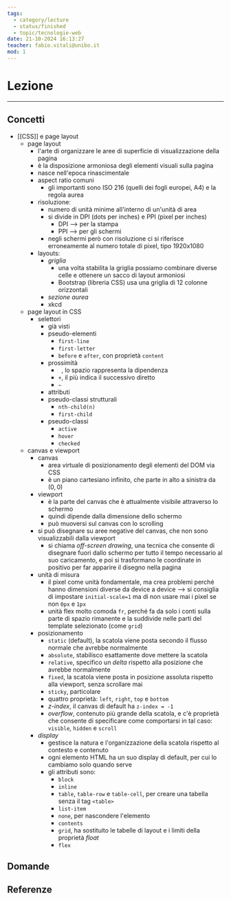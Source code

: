 ```yaml
---
tags:
  - category/lecture
  - status/finished
  - topic/tecnologie-web
date: 21-10-2024 16:13:27
teacher: fabio.vitali@unibo.it
mod: 1
---
```

# Lezione
---
## Concetti
- [[CSS]] e page layout
	- page layout
		- l'arte di organizzare le aree di superficie di visualizzazione della pagina
		- è la disposizione armoniosa degli elementi visuali sulla pagina
		- nasce nell'epoca rinascimentale
		- aspect ratio comuni
			- gli importanti sono ISO 216 (quelli dei fogli europei, A4) e la regola aurea
		- risoluzione:
			- numero di unità minime all'interno di un'unità di area
			- si divide in DPI (dots per inches) e PPI (pixel per inches)
				- DPI --> per la stampa
				- PPI --> per gli schermi
			- negli schermi però con risoluzione ci si riferisce erroneamente al numero totale di pixel, tipo 1920x1080
		- layouts:
			- _griglia_
				- una volta stabilita la griglia possiamo combinare diverse celle e ottenere un sacco di layout armoniosi
				- Bootstrap (libreria CSS) usa una griglia di 12 colonne orizzontali
			- _sezione aurea_
			- xkcd
	- page layout in CSS
		- selettori
			- già visti
			- pseudo-elementi
				- `first-line`
				- `first-letter`
				- `before` e `after`, con proprietà `content`
			- prossimità
				- ` `, lo spazio rappresenta la dipendenza
				- `+`, il più indica il successivo diretto
				- `~`
			- attributi
			- pseudo-classi strutturali
				- `nth-child(n)`
				- `first-child`
			- pseudo-classi
				- `active`
				- `hover`
				- `checked`
	- canvas e viewport
		- canvas
			- area virtuale di posizionamento degli elementi del DOM via CSS
			- è un piano cartesiano infinito, che parte in alto a sinistra da $(0, 0)$
		- viewport
			- è la parte del canvas che è attualmente visibile attraverso lo schermo
			- quindi dipende dalla dimensione dello schermo
			- può muoversi sul canvas con lo scrolling
		- si può disegnare su aree negative del canvas, che non sono visualizzabili dalla viewport
			- si chiama _off-screen drawing_, una tecnica che consente di disegnare fuori dallo schermo per tutto il tempo necessario al suo caricamento, e poi si trasformano le coordinate in positivo per far apparire il disegno nella pagina
		- unità di misura
			- il pixel come unità fondamentale, ma crea problemi perché hanno dimensioni diverse da device a device --> si consiglia di impostare `initial-scale=1` ma di non usare mai i pixel se non `0px` e `1px`
			- unità flex molto comoda `fr`, perché fa da solo i conti sulla parte di spazio rimanente e la suddivide nelle parti del template selezionato (come `grid`)
		- posizionamento
			- `static` (default), la scatola viene posta secondo il flusso normale che avrebbe normalmente
			- `absolute`, stabilisco esattamente dove mettere la scatola
			- `relative`, specifico un _delta_ rispetto alla posizione che avrebbe normalmente
			- `fixed`, la scatola viene posta in posizione assoluta rispetto alla viewport, senza scrollare mai
			- `sticky`, particolare
			- quattro proprietà: `left`, `right`, `top` e `bottom`
			- _z-index_, il canvas di default ha `z-index = -1`
			- _overflow_, contenuto più grande della scatola, e c'è proprietà che consente di specificare come comportarsi in tal caso: `visible`, `hidden` e `scroll`
		- _display_
			- gestisce la natura e l'organizzazione della scatola rispetto al contesto e contenuto
			- ogni elemento HTML ha un suo display di default, per cui lo cambiamo solo quando serve
			- gli attributi sono:
				- `block`
				- `inline`
				- `table`, `table-row` e `table-cell`, per creare una tabella senza il tag `<table>`
				- `list-item`
				- `none`, per nascondere l'elemento
				- `contents`
				- `grid`, ha sostituito le tabelle di layout e i limiti della proprietà _float_
				- `flex`

## Domande

## Referenze
